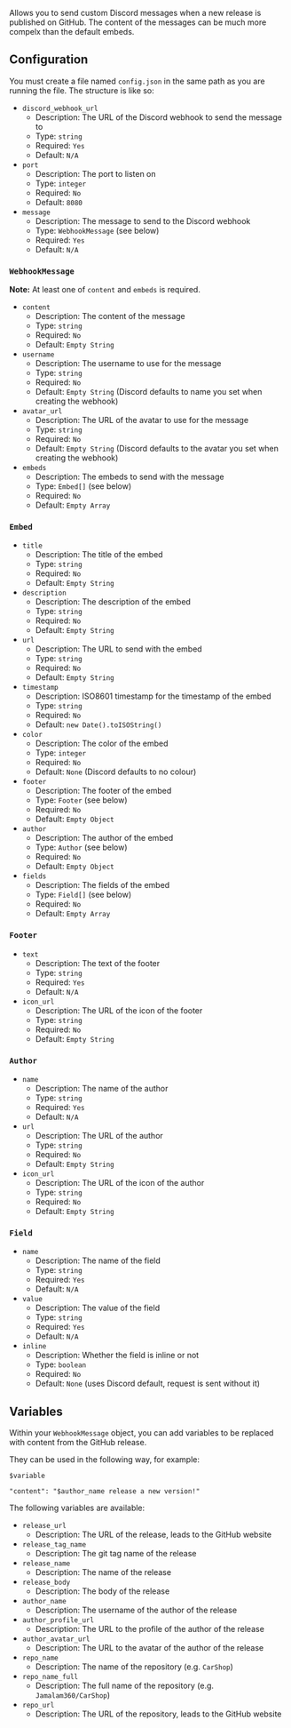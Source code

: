 Allows you to send custom Discord messages when a new release is published on
GitHub. The content of the messages can be much more compelx than the default
embeds.

## Configuration

You must create a file named `config.json` in the same path as you are running
the file. The structure is like so:

- `discord_webhook_url`
  - Description: The URL of the Discord webhook to send the message to
  - Type: `string`
  - Required: `Yes`
  - Default: `N/A`
- `port`
  - Description: The port to listen on
  - Type: `integer`
  - Required: `No`
  - Default: `8080`
- `message`
  - Description: The message to send to the Discord webhook
  - Type: `WebhookMessage` (see below)
  - Required: `Yes`
  - Default: `N/A`

### `WebhookMessage`

**Note:** At least one of `content` and `embeds` is required.

- `content`
  - Description: The content of the message
  - Type: `string`
  - Required: `No`
  - Default: `Empty String`
- `username`
  - Description: The username to use for the message
  - Type: `string`
  - Required: `No`
  - Default: `Empty String` (Discord defaults to name you set when creating the
    webhook)
- `avatar_url`
  - Description: The URL of the avatar to use for the message
  - Type: `string`
  - Required: `No`
  - Default: `Empty String` (Discord defaults to the avatar you set when
    creating the webhook)
- `embeds`
  - Description: The embeds to send with the message
  - Type: `Embed[]` (see below)
  - Required: `No`
  - Default: `Empty Array`

### `Embed`

- `title`
  - Description: The title of the embed
  - Type: `string`
  - Required: `No`
  - Default: `Empty String`
- `description`
  - Description: The description of the embed
  - Type: `string`
  - Required: `No`
  - Default: `Empty String`
- `url`
  - Description: The URL to send with the embed
  - Type: `string`
  - Required: `No`
  - Default: `Empty String`
- `timestamp`
  - Description: ISO8601 timestamp for the timestamp of the embed
  - Type: `string`
  - Required: `No`
  - Default: `new Date().toISOString()`
- `color`
  - Description: The color of the embed
  - Type: `integer`
  - Required: `No`
  - Default: `None` (Discord defaults to no colour)
- `footer`
  - Description: The footer of the embed
  - Type: `Footer` (see below)
  - Required: `No`
  - Default: `Empty Object`
- `author`
  - Description: The author of the embed
  - Type: `Author` (see below)
  - Required: `No`
  - Default: `Empty Object`
- `fields`
  - Description: The fields of the embed
  - Type: `Field[]` (see below)
  - Required: `No`
  - Default: `Empty Array`

### `Footer`

- `text`
  - Description: The text of the footer
  - Type: `string`
  - Required: `Yes`
  - Default: `N/A`
- `icon_url`
  - Description: The URL of the icon of the footer
  - Type: `string`
  - Required: `No`
  - Default: `Empty String`

### `Author`

- `name`
  - Description: The name of the author
  - Type: `string`
  - Required: `Yes`
  - Default: `N/A`
- `url`
  - Description: The URL of the author
  - Type: `string`
  - Required: `No`
  - Default: `Empty String`
- `icon_url`
  - Description: The URL of the icon of the author
  - Type: `string`
  - Required: `No`
  - Default: `Empty String`

### `Field`

- `name`
  - Description: The name of the field
  - Type: `string`
  - Required: `Yes`
  - Default: `N/A`
- `value`
  - Description: The value of the field
  - Type: `string`
  - Required: `Yes`
  - Default: `N/A`
- `inline`
  - Description: Whether the field is inline or not
  - Type: `boolean`
  - Required: `No`
  - Default: `None` (uses Discord default, request is sent without it)

## Variables

Within your `WebhookMessage` object, you can add variables to be replaced with
content from the GitHub release.

They can be used in the following way, for example:

`$variable`

`"content": "$author_name release a new version!"`

The following variables are available:

- `release_url`
  - Description: The URL of the release, leads to the GitHub website
- `release_tag_name`
  - Description: The git tag name of the release
- `release_name`
  - Description: The name of the release
- `release_body`
  - Description: The body of the release
- `author_name`
  - Description: The username of the author of the release
- `author_profile_url`
  - Description: The URL to the profile of the author of the release
- `author_avatar_url`
  - Description: The URL to the avatar of the author of the release
- `repo_name`
  - Description: The name of the repository (e.g. `CarShop`)
- `repo_name_full`
  - Description: The full name of the repository (e.g. `Jamalam360/CarShop`)
- `repo_url`
  - Description: The URL of the repository, leads to the GitHub website

